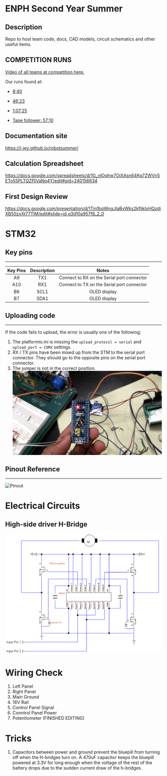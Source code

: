 ENPH Second Year Summer 
=====

## Description 
Repo to host team code, docs, CAD models, circuit schematics and other useful items. 

## COMPETITION RUNS 
[Video of all teams at competition here.](https://www.youtube.com/watch?v=OxAf1p7clqE)

Our runs found at: 

* [8:40](https://youtu.be/OxAf1p7clqE?t=8m40s)

* [46:23](https://youtu.be/OxAf1p7clqE?t=46m23s)

* [1:07:25](https://youtu.be/OxAf1p7clqE?t=1h7m25s)

* [Tape follower: 57:10](https://youtu.be/OxAf1p7clqE?t=57m10s)

## Documentation site 
https://i-jey.github.io/robotsummer/

## Calculation Spreadsheet
https://docs.google.com/spreadsheets/d/1G_nlOqhw7OiXAsn64Kg7ZWVn5ETo55PLTQZf5VaNq4Y/edit#gid=240156634

## First Design Review 
https://docs.google.com/presentation/d/1Tin1bqWngJIaByWks2kfljkIxHQzdjXB50zxXt77TIM/edit#slide=id.g3d10a957f8_2_0

STM32
===

## Key pins
---
|Key Pins   	|Description   	|Notes   	|
|:-:	|:-:	|:-:	|
|A9   	|TX1   	|Connect to RX on the Serial port connector   	|
|A10   	|RX1   	|Connect to TX on the Serial port connector   	|
|B6   	|SCL1   	|OLED display   	|
|B7   	|SDA1   	|OLED display   	|

## Uploading code 
---
If the code fails to upload, the error is usually one of the following: 
1. The platformio.ini is missing the `upload_protocol = serial` and `upload_port = COMX` settings.
2. RX / TX pins have been mixed up from the STM to the serial port connector. They should go to the opposite pins on the serial port connector. 
3. The jumper is not in the correct position. ![](https://raw.githubusercontent.com/i-jey/robotsummer/master/images/blue-pill.jpg)

## Pinout Reference
---
![Pinout](http://wiki.stm32duino.com/images/a/ae/Bluepillpinout.gif)

Electrical Circuits
===

## High-side driver H-Bridge
![](https://raw.githubusercontent.com/i-jey/robotsummer/master/images/high-side-driver-H-bridge.PNG)

Wiring Check
===
1. Left Panel
2. Right Panel
3. Main Ground
4. 16V Rail
5. Control Panel Signal
6. Conntrol Panel Power
7. Potentiometer 
(FINISHED EDITING)

Tricks
===
1. Capacitors between power and ground prevent the bluepill from turning off when the H-bridges turn on. A 470uF capacitor keeps the bluepill powered at 3.3V for long enough when the voltage of the rest of the battery drops due to the sudden current draw of the h-bridges.
